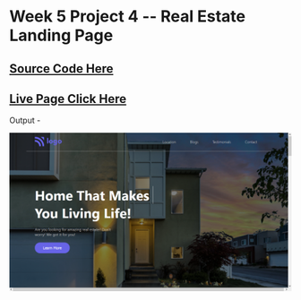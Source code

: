 # Week 5 Project 4 -- Real Estate Landing Page

## [Source Code Here](https://github.com/ajaydewangan1100/FSJS2.0/tree/main/Projects/Week-5-Project%2004)

## [Live Page Click Here](https://gentle-dasik-2f251d.netlify.app/)

Output -

![output](./output.png)

